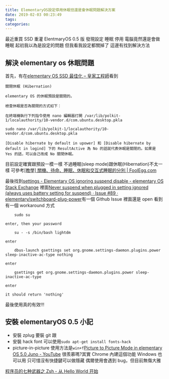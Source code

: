 ```yaml
---
title: ElementaryOS設定停用休眠但還是會休眠問題解決方案
date: 2019-02-03 00:23:49
tags:
categories:
---
```


最近重買 SSD 重灌 ElentmaryOS 0.5 版
發現設定 睡眠 停用
電腦竟然還是會做睡眠
起初我以為是設定的問題
但我看我設定都關掉了
這邊有找到解決方法

<!--more-->

## 解決 elementary os 休眠問題

首先，有在[elementary OS SSD 最佳化 – 皇家工程師](https://royalprogrammer.wordpress.com/2018/01/30/ssd_optimization/)看到

```
關閉休眠 (Hibernation)

elementary OS 的休眠預設是關閉的。

檢查休眠是否為關閉的方式如下：

在終端機執行下列指令使用 nano 編輯器打開 /var/lib/polkit-1/localauthority/10-vendor.d/com.ubuntu.desktop.pkla

sudo nano /var/lib/polkit-1/localauthority/10-vendor.d/com.ubuntu.desktop.pkla

[Disable hibernate by default in upower] 和 [Disable hibernate by default in logind] 下的 ResultActive 為 No 的話就代表休眠是關閉的。如果是 Yes 的話，可以自己改成 No 關閉休眠。
```

目前設定確實跟預設一模一樣
不過睡眠(sleep mode)跟休眠(Hibernation)不太一樣
可參考[[教學] 關機、待命、睡眠、休眠和交互式睡眠的分別 | FoolEgg.com](https://www.foolegg.com/what-are-the-differences-between-shut-down-standby-sleep-hibernate-and-hybrid-sleep/)

最後找到[settings - Elementary OS ignoring suspend disable - elementary OS Stack Exchange](https://elementaryos.stackexchange.com/questions/16519/elementary-os-ignoring-suspend-disable)
裡面[Never suspend when plugged in setting ignored (always uses battery setting for suspend) · Issue #89 · elementary/switchboard-plug-power](https://github.com/elementary/switchboard-plug-power/issues/89)有一個 Github Issue
裡面還是 open
看到有一個 workaround 方式

```
    sudo su

enter, then your password

    su - -s /bin/bash lightdm

enter

    dbus-launch gsettings set org.gnome.settings-daemon.plugins.power sleep-inactive-ac-type nothing

enter

    gsettings get org.gnome.settings-daemon.plugins.power sleep-inactive-ac-type

enter

it should return 'nothing'
```

最後使用真的有效!!!

## 安裝 elementaryOS 0.5 小記

- 安裝 zplug 要裝 git 跟
- 安裝 hack font 可以使用`sudo apt-get install fonts-hack`
- picture-in-picture 使用方法是`win+f`[Picture to Picture Mode in elementary OS 5.0 Juno - YouTube](https://www.youtube.com/watch?v=6FbQzF6h8DA)
  很羨慕嗎?其實 Chrome 內建這個功能
  Windows 也可以用
  只可惜沒有快捷鍵可以做隱藏
  偶爾使用會遇到 bug，但目前無傷大雅

[程序员的七种武器之 Zsh - 从 Hello World 开始](https://dingmingxin.github.io/blog/2016/05/05/%E7%A8%8B%E5%BA%8F%E5%91%98%E7%9A%84%E4%B8%83%E7%A7%8D%E6%AD%A6%E5%99%A8%E4%B9%8Bzsh/#org2976e1f)
